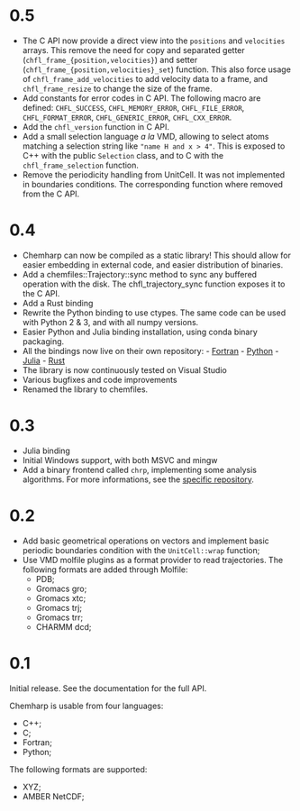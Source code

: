 # 0.5

* The C API now provide a direct view into the `positions` and `velocities` arrays. This
  remove the need for copy and separated getter (`chfl_frame_{position,velocities}`) and
  setter (`chfl_frame_{position,velocities}_set`) function. This also force usage of
  `chfl_frame_add_velocities` to add velocity data to a frame, and `chfl_frame_resize`
  to change the size of the frame.
* Add constants for error codes in C API. The following macro are defined:
  `CHFL_SUCCESS`, `CHFL_MEMORY_ERROR`, `CHFL_FILE_ERROR`, `CHFL_FORMAT_ERROR`,
  `CHFL_GENERIC_ERROR`, `CHFL_CXX_ERROR`.
* Add the `chfl_version` function in C API.
* Add a small selection language *a la* VMD, allowing to select atoms matching
  a selection string like `"name H and x > 4"`. This is exposed to C++ with the
  public `Selection` class, and to C with the `chfl_frame_selection` function.
* Remove the periodicity handling from UnitCell. It was not implemented in boundaries
  conditions. The corresponding function where removed from the C API.

# 0.4

* Chemharp can now be compiled as a static library! This should allow for easier embedding
  in external code, and easier distribution of binaries.
* Add a chemfiles::Trajectory::sync method to sync any buffered operation with the disk.
  The chfl_trajectory_sync function exposes it to the C API.
* Add a Rust binding
* Rewrite the Python binding to use ctypes. The same code can be used with Python 2 & 3,
  and with all numpy versions.
* Easier Python and Julia binding installation, using conda binary packaging.
* All the bindings now live on their own repository:
      - [Fortran](https://github.com/Luthaf/Chemharp.f03)
      - [Python](https://github.com/Luthaf/Chemharp.py)
      - [Julia](https://github.com/Luthaf/Chemharp.jl)
      - [Rust](https://github.com/Luthaf/Chemharp.rs)
* The library is now continuously tested on Visual Studio
* Various bugfixes and code improvements
* Renamed the library to chemfiles.

# 0.3

* Julia binding
* Initial Windows support, with both MSVC and mingw
* Add a binary frontend called `chrp`, implementing some analysis algorithms.
  For more informations, see the [specific repository](https://github.com/Luthaf/chrp).

# 0.2

* Add basic geometrical operations on vectors and implement basic periodic boundaries condition with the `UnitCell::wrap` function;
* Use VMD molfile plugins as a format provider to read trajectories. The following formats are
added through Molfile:
    * PDB;
    * Gromacs gro;
    * Gromacs xtc;
    * Gromacs trj;
    * Gromacs trr;
    * CHARMM dcd;

# 0.1

Initial release. See the documentation for the full API.

Chemharp is usable from four languages:

* C++;
* C;
* Fortran;
* Python;

The following formats are supported:

* XYZ;
* AMBER NetCDF;
